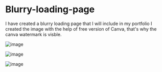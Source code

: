 # Blurry-loading-page

I have created a blurry loading page that I will include in my portfolio
I created the image with the help of free version of Canva, that's why the canva watermark is visble.

![image](https://user-images.githubusercontent.com/101229988/162548435-0568d666-36af-4d36-95ea-62d60d64207f.png)

![image](https://user-images.githubusercontent.com/101229988/162548280-4d268b2d-09f8-4c9a-8439-7bfb2023ae82.png)

![image](https://user-images.githubusercontent.com/101229988/162548300-b9640abb-8dfd-449c-b421-70fdfdb26e73.png)
